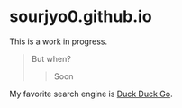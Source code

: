 # sourjyo0.github.io
This is a work in progress.
>But when?
>>Soon

My favorite search engine is [Duck Duck Go](https://duckduckgo.com).
